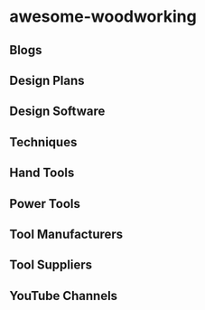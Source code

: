 # awesome-woodworking


## Blogs


## Design Plans


## Design Software


## Techniques


## Hand Tools


## Power Tools


## Tool Manufacturers


## Tool Suppliers


## YouTube Channels


